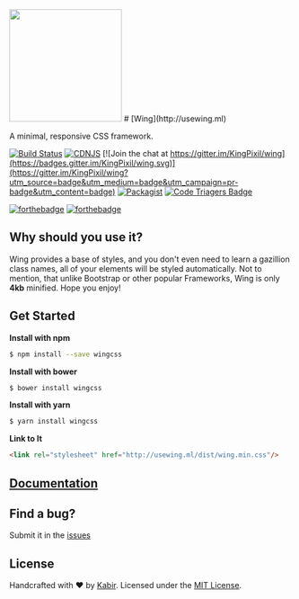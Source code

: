 <img src="http://usewing.ml/img/WingLogoGradient.png" width="200"/>
# [Wing](http://usewing.ml)



A minimal, responsive CSS framework.

[![Build Status](https://travis-ci.org/KingPixil/wing.svg?branch=master)](https://travis-ci.org/KingPixil/wing)
[![CDNJS](https://img.shields.io/cdnjs/v/wingcss.svg)](https://cdnjs.com/libraries/wingcss)
[![Join the chat at https://gitter.im/KingPixil/wing](https://badges.gitter.im/KingPixil/wing.svg)](https://gitter.im/KingPixil/wing?utm_source=badge&utm_medium=badge&utm_campaign=pr-badge&utm_content=badge) [![Packagist](https://img.shields.io/packagist/l/doctrine/orm.svg?maxAge=2592000)]()
[![Code Triagers Badge](https://www.codetriage.com/kingpixil/wing/badges/users.svg)](https://www.codetriage.com/kingpixil/wing)

[![forthebadge](http://forthebadge.com/images/badges/built-with-love.svg)](http://forthebadge.com) [![forthebadge](http://forthebadge.com/images/badges/uses-css.svg)](http://forthebadge.com)

## Why should you use it?

Wing provides a base of styles, and you don't even need to learn a gazillion class names, all of your elements will be styled automatically. Not to mention, that unlike Bootstrap or other popular Frameworks, Wing is only **4kb** minified. Hope you enjoy!

## Get Started

**Install with npm**

```sh
$ npm install --save wingcss
```

**Install with bower**

```sh
$ bower install wingcss
```

**Install with yarn**

```sh
$ yarn install wingcss
```

**Link to It**

```html
<link rel="stylesheet" href="http://usewing.ml/dist/wing.min.css"/>
```

## [Documentation](http://usewing.ml/#docs)

## Find a bug?

Submit it in the [issues](https://github.com/KingPixil/wing/issues)


## License

Handcrafted with ♥ by [Kabir](http://kabir.ml). Licensed under the [MIT License](http://kingpixil.github.io/license).
